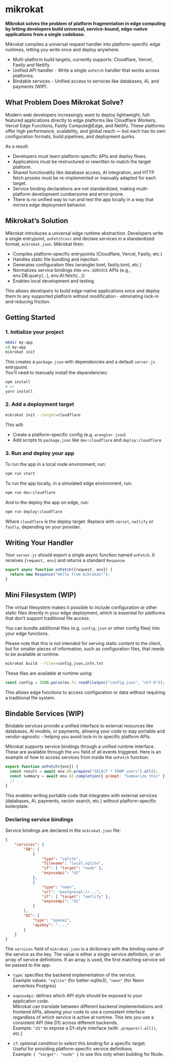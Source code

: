 # mikrokat

**Mikrokat solves the problem of platform fragmentation in edge computing by letting developers build universal, service-bound, edge-native applications from a single codebase.**

Mikrokat compiles a universal request handler into platform-specific edge runtimes, letting you write once and deploy anywhere.

- Multi-platform build targets, currently supports: Cloudflare, Vercel, Fastly and Netlify.
- Unified API handler - Write a single `onFetch` handler that works across platforms.
- Bindable services - Unified access to services like databases, AI, and payments (WIP).

## What Problem Does Mikrokat Solve?

Modern web developers increasingly want to deploy lightweight, full-featured applications directly to edge platforms like Cloudflare Workers, Vercel Edge Functions, Fastly Compute@Edge, and Netlify. These platforms offer high performance, scalability, and global reach — but each has its own configuration formats, build pipelines, and deployment quirks.

As a result:

- Developers must learn platform-specific APIs and deploy flows.
- Applications must be restructured or rewritten to match the target platform.
- Shared functionality like database access, AI integration, and HTTP fetch proxies must be re-implemented or manually adapted for each target.
- Service binding declarations are not standardized, making multi-platform development cumbersome and error-prone.
- There is no unified way to run and test the app locally in a way that mirrors edge deployment behavior.

## Mikrokat’s Solution

Mikrokat introduces a universal edge runtime abstraction. Developers write a single entrypoint, `onFetch(ev)` and declare services in a standardized format, `mikrokat.json`. Mikrokat then:

- Compiles platform-specific entrypoints (Cloudflare, Vercel, Fastly, etc.)
- Handles static file bundling and injection
- Generates configuration files (wrangler.toml, fastly.toml, etc.)
- Normalizes service bindings into `env.SERVICE` APIs (e.g., env.DB.query(...), env.AI.fetch(...))
- Enables local development and testing

This allows developers to build edge-native applications once and deploy them to any supported platform without modification - eliminating lock-in and reducing friction.

## Getting Started

### 1. Initialize your project

```bash
mkdir my-app
cd my-app
mikrokat init
```

This creates a `package.json` with dependencies and a default `server.js` entrypoint.  
You'll need to manually install the dependencies:

```bash
npm install
# or
yarn install
```

### 2. Add a deployment target

```bash
mikrokat init --target=cloudflare
```

This will:
- Create a platform-specific config (e.g. `wrangler.json`)
- Add scripts to `package.json` like `dev:cloudflare` and `deploy:cloudflare`

### 3. Run and deploy your app

To run the app in a local node environment, run:

```bash
npm run start
```

To run the app locally, in a simulated edge environment, run:

```bash
npm run dev:cloudflare
```

And to the deploy the app on edge, run:

```bash
npm run deploy:cloudflare
```

Where `cloudflare` is the deploy target. Replace with `vercel`, `netlify` or `fastly`, depending on your provider.

## Writing Your Handler

Your `server.js` should export a single async function named `onFetch`. It receives `{request, env}` and returns a standard `Response`.

```js
export async function onFetch({request, env}) {
  return new Response("Hello from mikrokat!");
}
```

## Mini Filesystem (WIP)

The virtual filesystem makes it possible to include configuration or other static files directly in your edge deployment, which is essential for platforms that don’t support traditional file access.

You can bundle additional files (e.g. `config.json` or other config files) into your edge functions.

Please note that this is not intended for serving static content to the client, but for smaller pieces of
information, such as configuration files, that needs to be available at runtime.

```bash
mikrokat build --files=config.json,info.txt
```

These files are available at runtime using:

```js
const config = JSON.parse(ev.fs.readFileSync("config.json", "utf-8"));
```

This allows edge functions to access configuration or data without requiring a traditional file system.

## Bindable Services (WIP)

Bindable services provide a unified interface to external resources like databases, AI models, or payments, allowing your code to stay portable and vendor-agnostic - helping you avoid lock-in to specific platform APIs.

Mikrokat supports service bindings through a unified runtime interface. These are available through the `env` field of all events triggered. Here is an example of
how to access services from inside the `onFetch` function:

```js
export function onFetch({env}) {
  const result = await env.DB.prepare("SELECT * FROM users").all();
  const summary = await env.AI.completion({ prompt: "Summarize this" });
  // ...
}
```

This enables writing portable code that integrates with external services (databases, AI, payments, vector search, etc.) without platform-specific boilerplate.

### Declaring service bindings

Service bindings are declared in the `mikrokat.json` file:

```json
{
    "services": {
        "DB": [
            {
                "type": "sqlite",
                "filename": "local.sqlite",
                "if": { "target": "node" },
                "exposeApi": "d1"
            },
            {
                "type": "neon",
                "url": "postgresql://...",
                "if": { "target": "netlify" },
                "exposeApi": "d1"
            }
        ],
        "AI": {
            "type": "openai",
            "apiKey": "...."
        }
    }
}
```

The `services` field of `mikrokat.json` is a dictionary with the binding name of the service as the key. The value is either a single service definition, or an array of service definitions. If an array is used, the first matching service wil be passed to the app.

- `type`: specifies the backend implementation of the service.<br/>
  Example values: `"sqlite"` (for better-sqlite3), `"neon"` (for Neon serverless Postgres)

- `exposeApi`: defines which API style should be exposed to your application code.<br/>
  Mikrokat can translate between different backend implementations and frontend APIs, allowing your code to use a consistent interface
  regardless of which service is active at runtime. This lets you use a consistent API (like D1) across different backends.<br/>
  Example: `"d1"` to expose a D1-style interface (with `.prepare().all()`, etc.)

- `if`: optional condition to select this binding for a specific target.<br/>
  Useful for providing platform-specific service definitions.<br/>
  Example: `{ "target": "node" }` to use this only when building for Node.
